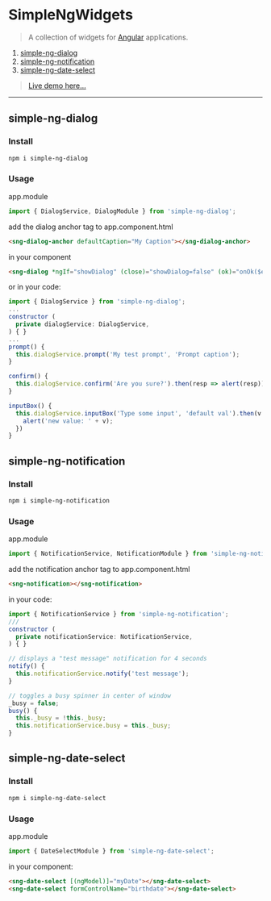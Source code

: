 # SimpleNgWidgets

> A collection of widgets for [Angular](http://angularjs.io/) applications.

1. [simple-ng-dialog](#simple-ng-dialog)
2. [simple-ng-notification](#simple-ng-notification)
3. [simple-ng-date-select](#simple-ng-date-select)

> [Live demo here...](https://sclarke500.github.io/simple-ng-widgets-demo)


---

## simple-ng-dialog

### Install

```bash
npm i simple-ng-dialog
```

### Usage
app.module
```javascript
import { DialogService, DialogModule } from 'simple-ng-dialog';
```

add the dialog anchor tag to app.component.html
```html
<sng-dialog-anchor defaultCaption="My Caption"></sng-dialog-anchor>
```

in your component
```html
<sng-dialog *ngIf="showDialog" (close)="showDialog=false" (ok)="onOk($event)">Dialog 1 content</sng-dialog>
```

or in your code:
```javascript
import { DialogService } from 'simple-ng-dialog';
...
constructor (
  private dialogService: DialogService,
) { }
...
prompt() {
  this.dialogService.prompt('My test prompt', 'Prompt caption');
}

confirm() {
  this.dialogService.confirm('Are you sure?').then(resp => alert(resp));
}

inputBox() {
  this.dialogService.inputBox('Type some input', 'default val').then(v => {
    alert('new value: ' + v);
  })
}
```

## simple-ng-notification

### Install

```bash
npm i simple-ng-notification
```

### Usage
app.module
```javascript
import { NotificationService, NotificationModule } from 'simple-ng-notification';
```

add the notification anchor tag to app.component.html
```html
<sng-notification></sng-notification>
```

in your code:
```javascript
import { NotificationService } from 'simple-ng-notification';
///
constructor (
  private notificationService: NotificationService,
) { }

// displays a "test message" notification for 4 seconds
notify() {
  this.notificationService.notify('test message');
}

// toggles a busy spinner in center of window
_busy = false;
busy() {
  this._busy = !this._busy;
  this.notificationService.busy = this._busy;
}
```


## simple-ng-date-select

### Install

```bash
npm i simple-ng-date-select
```

### Usage
app.module
```javascript
import { DateSelectModule } from 'simple-ng-date-select';
```

in your component:
```html
<sng-date-select [(ngModel)]="myDate"></sng-date-select>
<sng-date-select formControlName="birthdate"></sng-date-select>
```

